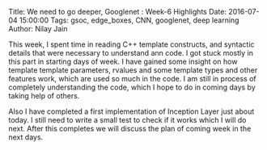 Title: We need to go deeper, Googlenet : Week-6 Highlights
Date: 2016-07-04 15:00:00
Tags: gsoc, edge_boxes, CNN, googlenet, deep learning
Author: Nilay Jain

This week, I spent time in reading C++ template constructs, and syntactic details that were necessary to understand ann code. I got stuck mostly in this part in starting days of week. I have gained some insight on how template template parameters, rvalues and some template types and other features work, which are used so much in the code. I am still in process of completely understanding the code, which I hope to do in coming days by taking help of others.

Also I have completed a first implementation of Inception Layer just about today. I still need to write a small test to check if it works which I will do next. After this completes we will discuss the plan of coming week in the next days.

